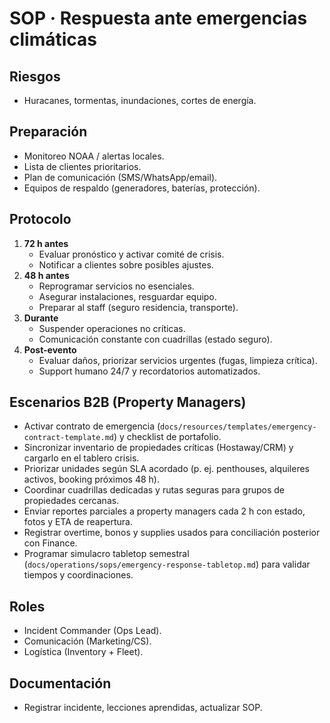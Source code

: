 # SOP · Respuesta ante emergencias climáticas

## Riesgos
- Huracanes, tormentas, inundaciones, cortes de energía.

## Preparación
- Monitoreo NOAA / alertas locales.
- Lista de clientes prioritarios.
- Plan de comunicación (SMS/WhatsApp/email).
- Equipos de respaldo (generadores, baterías, protección).

## Protocolo
1. **72 h antes**
   - Evaluar pronóstico y activar comité de crisis.
   - Notificar a clientes sobre posibles ajustes.
2. **48 h antes**
   - Reprogramar servicios no esenciales.
   - Asegurar instalaciones, resguardar equipo.
   - Preparar al staff (seguro residencia, transporte).
3. **Durante**
   - Suspender operaciones no críticas.
   - Comunicación constante con cuadrillas (estado seguro).
4. **Post-evento**
   - Evaluar daños, priorizar servicios urgentes (fugas, limpieza crítica).
   - Support humano 24/7 y recordatorios automatizados.

## Escenarios B2B (Property Managers)
- Activar contrato de emergencia (`docs/resources/templates/emergency-contract-template.md`) y checklist de portafolio.
- Sincronizar inventario de propiedades críticas (Hostaway/CRM) y cargarlo en el tablero crisis.
- Priorizar unidades según SLA acordado (p. ej. penthouses, alquileres activos, booking próximos 48 h).
- Coordinar cuadrillas dedicadas y rutas seguras para grupos de propiedades cercanas.
- Enviar reportes parciales a property managers cada 2 h con estado, fotos y ETA de reapertura.
- Registrar overtime, bonos y supplies usados para conciliación posterior con Finance.
- Programar simulacro tabletop semestral (`docs/operations/sops/emergency-response-tabletop.md`) para validar tiempos y coordinaciones.

## Roles
- Incident Commander (Ops Lead).
- Comunicación (Marketing/CS).
- Logística (Inventory + Fleet).

## Documentación
- Registrar incidente, lecciones aprendidas, actualizar SOP.
